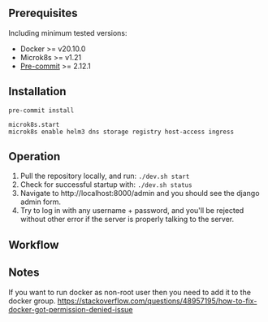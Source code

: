 ## Prerequisites
Including minimum tested versions:
- Docker >= v20.10.0
- Microk8s >= v1.21
- [Pre-commit](https://pre-commit.com/) >= 2.12.1

## Installation
```
pre-commit install
```
```
microk8s.start
microk8s enable helm3 dns storage registry host-access ingress
```

## Operation
1. Pull the repository locally, and run: `./dev.sh start` 
1. Check for successful startup with: `./dev.sh status`
1. Navigate to http://localhost:8000/admin and you should see the django admin form.
1. Try to log in with any username + password, and you'll be rejected without other error if the server is properly talking to the server.

## Workflow

## Notes
If you want to run docker as non-root user then you need to add it to the docker group.
https://stackoverflow.com/questions/48957195/how-to-fix-docker-got-permission-denied-issue
